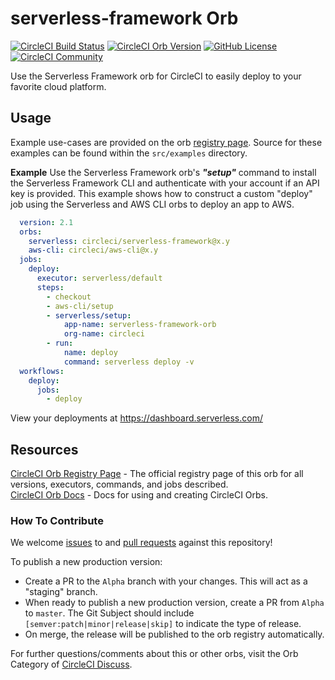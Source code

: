 # serverless-framework Orb
[![CircleCI Build Status](https://circleci.com/gh/jprice-da15252/serverless-framework-orb.svg?style=shield "CircleCI Build Status")](https://circleci.com/gh/jprice-da15252/serverless-framework-orb) [![CircleCI Orb Version](https://img.shields.io/badge/endpoint.svg?url=https://badges.circleci.io/orb/circleci/serverless-framework)](https://circleci.com/orbs/registry/orb/circleci/serverless-framework) [![GitHub License](https://img.shields.io/badge/license-MIT-lightgrey.svg)](https://raw.githubusercontent.com/jprice-da15252/serverless-framework-orb/master/LICENSE) [![CircleCI Community](https://img.shields.io/badge/community-CircleCI%20Discuss-343434.svg)](https://discuss.circleci.com/c/ecosystem/orbs)

Use the Serverless Framework orb for CircleCI to easily deploy to your favorite cloud platform.


## Usage

Example use-cases are provided on the orb [registry page](https://circleci.com/orbs/registry/orb/circleci/serverless-framework#usage-examples). Source for these examples can be found within the `src/examples` directory.

**Example**
Use the Serverless Framework orb's **_"setup"_** command to install the Serverless Framework CLI and authenticate with your account if an API key is provided. This example shows how to construct a custom "deploy" job using the Serverless and AWS CLI orbs to deploy an app to AWS.

```yaml
  version: 2.1
  orbs:
    serverless: circleci/serverless-framework@x.y
    aws-cli: circleci/aws-cli@x.y
  jobs:
    deploy:
      executor: serverless/default
      steps:
        - checkout
        - aws-cli/setup
        - serverless/setup:
            app-name: serverless-framework-orb
            org-name: circleci
        - run:
            name: deploy
            command: serverless deploy -v
  workflows:
    deploy:
      jobs:
        - deploy

```

View your deployments at https://dashboard.serverless.com/

## Resources

[CircleCI Orb Registry Page](https://circleci.com/orbs/registry/orb/circleci/serverless-framework) - The official registry page of this orb for all versions, executors, commands, and jobs described.  
[CircleCI Orb Docs](https://circleci.com/docs/2.0/orb-intro/#section=configuration) - Docs for using and creating CircleCI Orbs.  

### How To Contribute

We welcome [issues](https://github.com/jprice-da15252/serverless-framework-orb/issues) to and [pull requests](https://github.com/jprice-da15252/serverless-framework-orb/pulls) against this repository!

To publish a new production version:
* Create a PR to the `Alpha` branch with your changes. This will act as a "staging" branch.
* When ready to publish a new production version, create a PR from `Alpha` to `master`. The Git Subject should include `[semver:patch|minor|release|skip]` to indicate the type of release.
* On merge, the release will be published to the orb registry automatically.

For further questions/comments about this or other orbs, visit the Orb Category of [CircleCI Discuss](https://discuss.circleci.com/c/orbs).
